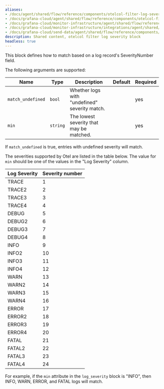 ```yaml
---
aliases:
- /docs/agent/shared/flow/reference/components/otelcol-filter-log-severity-block/
- /docs/grafana-cloud/agent/shared/flow/reference/components/otelcol-filter-log-severity-block/
- /docs/grafana-cloud/monitor-infrastructure/agent/shared/flow/reference/components/otelcol-filter-log-severity-block/
- /docs/grafana-cloud/monitor-infrastructure/integrations/agent/shared/flow/reference/components/otelcol-filter-log-severity-block/
- /docs/grafana-cloud/send-data/agent/shared/flow/reference/components/otelcol-filter-log-severity-block/
description: Shared content, otelcol filter log severity block
headless: true
---
```


This block defines how to match based on a log record's SeverityNumber field.

The following arguments are supported:

Name              | Type     | Description                                   | Default | Required
------------------|----------|-----------------------------------------------|---------|---------
`match_undefined` | `bool`   | Whether logs with "undefined" severity match. |         | yes
`min`             | `string` | The lowest severity that may be matched.      |         | yes

If `match_undefined` is true, entries with undefined severity will match.

The severities supported by Otel are listed in the table below.
The value for `min` should be one of the values in the "Log Severity" column.

Log Severity | Severity number
------------ | ---------------
TRACE        | 1
TRACE2       | 2
TRACE3       | 3
TRACE4       | 4
DEBUG        | 5
DEBUG2       | 6
DEBUG3       | 7
DEBUG4       | 8
INFO         | 9
INFO2        | 10
INFO3        | 11
INFO4        | 12
WARN         | 13
WARN2        | 14
WARN3        | 15
WARN4        | 16
ERROR        | 17
ERROR2       | 18
ERROR3       | 19
ERROR4       | 20
FATAL        | 21
FATAL2       | 22
FATAL3       | 23
FATAL4       | 24

For example, if the `min` attribute in the `log_severity` block is "INFO", then INFO, WARN, ERROR, and FATAL logs will match.

